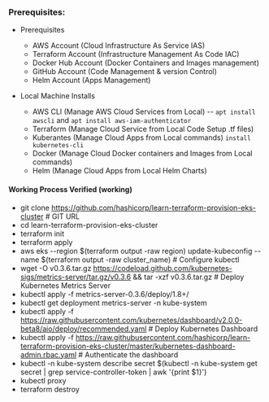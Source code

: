 ### Prerequisites:
* Prerequisites
	* AWS Account (Cloud Infrastructure As Service IAS)
	* Terraform Account (Infrastructure Management As Code IAC)
	* Docker Hub Account (Docker Containers and Images management)
	* GitHub Account (Code Management & version Control)
	* Helm Account (Apps Management)

* Local Machine Installs
	* AWS CLI (Manage AWS Cloud Services from Local) -- `apt install awscli` and `apt install aws-iam-authenticator`
	* Terraform (Manage Cloud Service from Local Code Setup .tf files)
	* Kuberantes (Manage Cloud Apps from Local commands) `install kubernetes-cli`
	* Docker (Manage Cloud Docker containers and Images from Local commands)
	* Helm (Manage Cloud Apps from Local Helm Charts)

#### Working Process Verified (working)
* git clone https://github.com/hashicorp/learn-terraform-provision-eks-cluster # GIT URL
* cd learn-terraform-provision-eks-cluster
* terraform init
* terraform apply
* aws eks --region $(terraform output -raw region) update-kubeconfig --name $(terraform output -raw cluster_name) # Configure kubectl
* wget -O v0.3.6.tar.gz https://codeload.github.com/kubernetes-sigs/metrics-server/tar.gz/v0.3.6 && tar -xzf v0.3.6.tar.gz # Deploy Kubernetes Metrics Server
* kubectl apply -f metrics-server-0.3.6/deploy/1.8+/
* kubectl get deployment metrics-server -n kube-system
* kubectl apply -f https://raw.githubusercontent.com/kubernetes/dashboard/v2.0.0-beta8/aio/deploy/recommended.yaml # Deploy Kubernetes Dashboard
* kubectl apply -f https://raw.githubusercontent.com/hashicorp/learn-terraform-provision-eks-cluster/master/kubernetes-dashboard-admin.rbac.yaml # Authenticate the dashboard
* kubectl -n kube-system describe secret $(kubectl -n kube-system get secret | grep service-controller-token | awk '{print $1}')
* kubectl proxy
* terraform destroy
